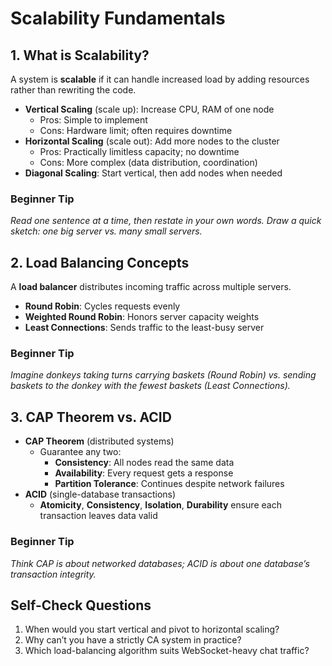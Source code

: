 # Scalability Fundamentals

## 1. What is Scalability?
A system is **scalable** if it can handle increased load by adding resources rather than rewriting the code.

- **Vertical Scaling** (scale up): Increase CPU, RAM of one node  
  - Pros: Simple to implement  
  - Cons: Hardware limit; often requires downtime  
- **Horizontal Scaling** (scale out): Add more nodes to the cluster  
  - Pros: Practically limitless capacity; no downtime  
  - Cons: More complex (data distribution, coordination)  
- **Diagonal Scaling**: Start vertical, then add nodes when needed

### Beginner Tip
_Read one sentence at a time, then restate in your own words. Draw a quick sketch: one big server vs. many small servers._

## 2. Load Balancing Concepts
A **load balancer** distributes incoming traffic across multiple servers.

- **Round Robin**: Cycles requests evenly  
- **Weighted Round Robin**: Honors server capacity weights  
- **Least Connections**: Sends traffic to the least-busy server  

### Beginner Tip
_Imagine donkeys taking turns carrying baskets (Round Robin) vs. sending baskets to the donkey with the fewest baskets (Least Connections)._

## 3. CAP Theorem vs. ACID
- **CAP Theorem** (distributed systems)  
  - Guarantee any two:  
    - **Consistency**: All nodes read the same data  
    - **Availability**: Every request gets a response  
    - **Partition Tolerance**: Continues despite network failures  
- **ACID** (single-database transactions)  
  - **Atomicity**, **Consistency**, **Isolation**, **Durability** ensure each transaction leaves data valid

### Beginner Tip
_Think CAP is about networked databases; ACID is about one database’s transaction integrity._

## Self-Check Questions
1. When would you start vertical and pivot to horizontal scaling?  
2. Why can’t you have a strictly CA system in practice?  
3. Which load-balancing algorithm suits WebSocket-heavy chat traffic?
